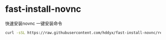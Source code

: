 # fast-install-novnc
快速安装novnc
一键安装命令
```sh
curl -sSL https://raw.githubusercontent.com/hddyx/fast-install-novnc/refs/heads/main/install.sh -o install.sh && sudo bash install.sh
```